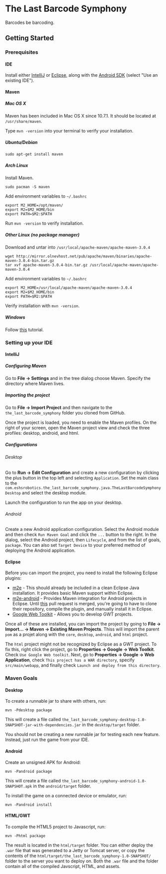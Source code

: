 The Last Barcode Symphony
=========================

Barcodes be barcoding.


Getting Started
---------------

### Prerequisites

#### IDE
Install either [IntelliJ](http://www.jetbrains.com/idea/) or [Eclipse](http://www.eclipse.org/), along with the
[Android SDK](http://developer.android.com/sdk/index.html) (select "Use an existing IDE").

#### Maven

##### Mac OS X
Maven has been included in Mac OS X since 10.7.1. It should be located at `/usr/share/maven`.

Type `mvn -version` into your terminal to verify your installation.

##### Ubuntu/Debian

    sudo apt-get install maven

##### Arch Linux
Install Maven.

    sudo pacman -S maven

Add environment variables to `~/.bashrc`

    export M2_HOME=/opt/maven/
    export M2=$M2_HOME/bin
    export PATH=$M2:$PATH

Run `mvn -version` to verify installation.

##### Other Linux (no package manager)

Download and untar into `/usr/local/apache-maven/apache-maven-3.0.4`

    wget http://mirror.olnevhost.net/pub/apache/maven/binaries/apache-maven-3.0.4-bin.tar.gz
    tar xvf apache-maven-3.0.4-bin.tar.gz /usr/local/apache-maven/apache-maven-3.0.4

Add environment variables to `~/.bashrc`

    export M2_HOME=/usr/local/apache-maven/apache-maven-3.0.4
    export M2=$M2_HOME/bin
    export PATH=$M2:$PATH

Verify installation with `mvn -version`.

##### Windows
Follow [this](http://www.mkyong.com/maven/how-to-install-maven-in-windows/) tutorial.

### Setting up your IDE

#### IntelliJ

##### Configuring Maven

Go to **File → Settings** and in the tree dialog choose Maven. Specify the directory where Maven lives.

##### Importing the project

Go to **File → Import Project** and then navigate to the `the_last_barcode_symphony` folder you cloned from GitHub.

Once the project is loaded, you need to enable the Maven profiles. On the right of your screen, open the Maven project
view and check the three profiles: desktop, android, and html.

##### Configurations

###### Desktop

Go to **Run → Edit Configuration** and create a new configuration by clicking the plus button in the top left and
selecting `Application`. Set the main class to the `com.eshsrobotics.the_last_barcode_symphony.java.TheLastBarcodeSymphonyDesktop` and select
the desktop module.

Launch the configuration to run the app on your desktop.

###### Android

Create a new Android application configuration. Select the Android module and then check `Run Maven Goal` and click the
`...` button to the right. In the dialog, select the Android project, then `Lifecycle`, and from the list of goals,
`package`. You can also set `Target Device` to your preferred method of deploying the Android application.

#### Eclipse

Before you can import the project, you need to install the following Eclipse plugins:

* [m2e](http://eclipse.org/m2e/) - This should already be included in a clean Eclipse Java installation. It provides
  basic Maven support within Eclipse.
* [m2e-android](http://rgladwell.github.com/m2e-android/) - Provides Maven integration for Android projects in Eclipse.
  Until [this](https://github.com/rgladwell/m2e-android/pull/124) pull request is merged, you're going to have to clone
  their repository, compile the plugin, and manually install it in Eclipse.
* [Google Web Toolkit](https://developers.google.com/web-toolkit/) - Allows you to develop GWT projects.

Once all of these are installed, you can import the project by going to **File → Import... → Maven → Existing Maven
Projects**. Thiss will import the parent `pom` as a projet along with the `core`, `desktop`, `android`, and `html`
project.

The `html` project might not be recognized by Eclipse as a GWT project. To fix this, right click the project, go to
**Properties → Google → Web Toolkit**. Check `Use Google Web toolkit`. Next, go to **Properties → Google → Web
Application**, check `This project has a WAR directory`, specify `src/main/webapp`, and finally check `Launch and deploy
from this directory`.

### Maven Goals

#### Desktop

To create a runnable jar to share with others, run:

    mvn -Pdesktop package

This will create a file called `the_last_barcode_symphony-desktop-1.0-SNAPSHOT-jar-with-dependencies.jar` in the `desktop/target`
folder.

You should not be creating a new runnable jar for testing each new feature. Instead, just run the game from your IDE.

#### Android

Create an unsigned APK for Android:

    mvn -Pandroid package

This will create a file called `the_last_barcode_symphony-android-1.0-SNAPSHOT.apk` in the `android/target` folder.

To install the game on a connected device or emulator, run:

    mvn -Pandroid install

#### HTML/GWT

To compile the HTML5 project to Javascript, run:

    mvn -Phtml package

The result is located in the `html/target` folder. You can either deploy the `.war` file that was generated to a Jetty
or Tomcat server, or copy the contents of the `html/target/the_last_barcode_symphony-1.0-SNAPSHOT/` folder to the server you want to
deploy on. Both the `.war` file and the folder contain all of the compiled Javscript, HTML, and assets.
